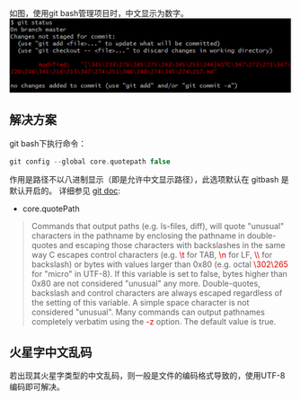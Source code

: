 如图，使用git bash管理项目时，中文显示为数字。
![](https://github.com/iningwei/SelfPictureHost/blob/master/Blog/github-chinesechar-number.png?raw=true)

## 解决方案
git bash下执行命令：
```c
git config --global core.quotepath false
```

作用是路径不以八进制显示（即是允许中文显示路径），此选项默认在 gitbash 是默认开启的。
详细参见 [git doc](https://git-scm.com/docs/git-config):
- core.quotePath
>Commands that output paths (e.g. ls-files, diff), will quote "unusual" characters in the pathname by enclosing the pathname in double-quotes and escaping those characters with backslashes in the same way C escapes control characters (e.g. <font color="#dd0000">\t</font> for TAB, <font color="#dd0000">\n</font> for LF, <font color="#dd0000">\\\\</font> for backslash) or bytes with values larger than 0x80 (e.g. octal <font color="#dd0000">\302\265</font> for "micro" in UTF-8). If this variable is set to false, bytes higher than 0x80 are not considered "unusual" any more. Double-quotes, backslash and control characters are always escaped regardless of the setting of this variable. A simple space character is not considered "unusual". Many commands can output pathnames completely verbatim using the <font color="#dd0000">-z</font> option. The default value is true.


## 火星字中文乱码
若出现其火星字类型的中文乱码，则一般是文件的编码格式导致的，使用UTF-8编码即可解决。